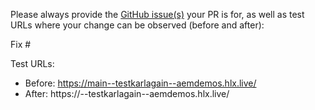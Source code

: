 Please always provide the [GitHub issue(s)](../issues) your PR is for, as well as test URLs where your change can be observed (before and after):

Fix #<gh-issue-id>

Test URLs:
- Before: https://main--testkarlagain--aemdemos.hlx.live/
- After: https://<branch>--testkarlagain--aemdemos.hlx.live/
